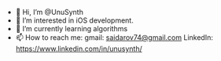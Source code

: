 - 👋 Hi, I’m @UnuSynth
- 👀 I’m interested in iOS development.
- 🌱 I’m currently learning algorithms
- 📫 How to reach me:
    gmail: saidarov74@gmail.com
    LinkedIn: https://www.linkedin.com/in/unusynth/

<!---
UnuSynth/UnuSynth is a ✨ special ✨ repository because its `README.md` (this file) appears on your GitHub profile.
You can click the Preview link to take a look at your changes.
--->
